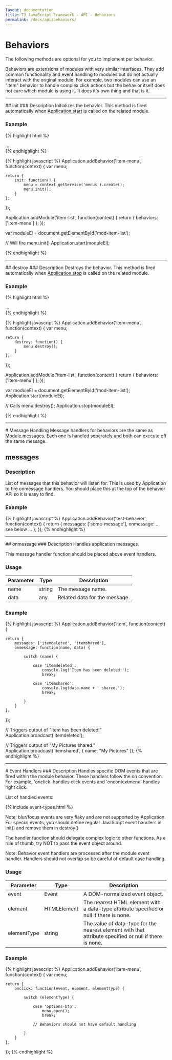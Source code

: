 ```yaml
---
layout: documentation
title: T3 JavaScript Framework - API - Behaviors
permalink: /docs/api/behaviors/
---
```


# Behaviors
The following methods are optional for you to implement per behavior.

Behaviors are extensions of modules with very similar interfaces.
They add common functionality and event handling to modules but do not actually interact with the original module.
For example, two modules can use an "item" behavior to handle complex click actions but the behavior itself
does not care which module is using it. It does it's own thing and that is it.

<hr class="separator">

<div class="anchor" id="init"></div>
## init
### Description
Initializes the behavior. This method is fired automatically when <a href="{{ site.baseurl }}/docs/api/application/#start">Application.start</a> is called on the related module.

### Example
{% highlight html %}
<div id="mod-item-list" data-module="item-list">
	...
</div>
{% endhighlight %}

{% highlight javascript %}
Application.addBehavior('item-menu', function(context) {
	var menu;

	return {
		init: function() {
			menu = context.getService('menus').create();
			menu.init();
		}
	};
});

Application.addModule('item-list', function(context) {
	return {
		behaviors: ['item-menu']
	};
});

var moduleEl = document.getElementById('mod-item-list');

// Will fire menu.init()
Application.start(moduleEl);

{% endhighlight %}

<hr class="separator">

<div class="anchor" id="destroy"></div>
## destroy
### Description
Destroys the behavior. This method is fired automatically when <a href="{{ site.baseurl }}/docs/api/application/#stop">Application.stop</a> is called on the related module.

### Example
{% highlight html %}
<div id="mod-item-list" data-module="test-item-list">
	...
</div>
{% endhighlight %}

{% highlight javascript %}
Application.addBehavior('item-menu', function(context) {
	var menu;

	return {
		destroy: function() {
			menu.destroy();
		}
	};
});

Application.addModule('item-list', function(context) {
	return {
		behaviors: ['item-menu']
	};
});

var moduleEl = document.getElementById('mod-item-list');
Application.start(moduleEl);

// Calls menu.destroy();
Application.stop(moduleEl);

{% endhighlight %}

<hr class="separator">

<div class="anchor" id="messages"></div>
# Message Handling
Message handlers for behaviors are the same as <a href="{{ site.baseurl }}/docs/api/modules/#messages">Module.messages</a>. Each one is handled separately and both can execute off the
same message.

## messages
### Description
List of messages that this behavior will listen for. This is used by Application to fire onmessage handlers.
You should place this at the top of the behavior API so it is easy to find.

### Example
{% highlight javascript %}
Application.addBehavior('test-behavior', function(context) {
	return {
		messages: ['some-message'],
		onmessage: ... see below ...
	};
});
{% endhighlight %}

<hr class="separator">

<div class="anchor" id="onmessage"></div>
## onmessage
### Description
Handles application messages.

This message handler function should be placed above event handlers.

### Usage
<table class="table table-striped">
	<thead>
		<tr>
			<th>Parameter</th>
			<th>Type</th>
			<th>Description</th>
		</tr>
	</thead>
	<tbody>
		<tr>
			<td class="required">name</td>
			<td>string</td>
			<td>The message name.</td>
		</tr>
		<tr>
			<td class="optional">data</td>
			<td>any</td>
			<td>Related data for the message.</td>
		</tr>
	</tbody>
</table>

### Example
{% highlight javascript %}
Application.addBehavior('item', function(context) {

	return {
		messages: ['itemdeleted', 'itemshared'],
		onmessage: function(name, data) {

			switch (name) {

				case 'itemdeleted':
					console.log('Item has been deleted!');
					break;

				case 'itemshared':
					console.log(data.name + ' shared.');
					break;

			}
		}
	};

});

// Triggers output of "Item has been deleted!"
Application.broadcast('itemdeleted');

// Triggers output of "My Pictures shared."
Application.broadcast('itemshared', {
	name: "My Pictures"
});
{% endhighlight %}

<hr class="separator">

<div class="anchor" id="event-handlers"></div>
# Event Handlers
### Description
Handles specific DOM events that are fired within the module behavior. These handlers follow the on<event> convention.
For example, 'onclick' handles click events and 'oncontextmenu' handles right click.

List of handled events:

{% include event-types.html %}

Note: blur/focus events are very flaky and are not supported by Application. For special events, you should define
regular JavaScript event handlers in init() and remove them in destroy()

The handler function should delegate complex logic to other functions. As a rule of thumb, try NOT to pass
the event object around.

Note: Behavior event handlers are processed after the module event handler. Handlers should not overlap so be careful
of default case handling.

### Usage
<table class="table table-striped">
	<thead>
		<tr>
			<th>Parameter</th>
			<th>Type</th>
			<th>Description</th>
		</tr>
	</thead>
	<tbody>
		<tr>
			<td class="required">event</td>
			<td>Event</td>
			<td>A DOM-normalized event object.</td>
		</tr>
		<tr>
			<td class="required">element</td>
			<td>HTMLElement</td>
			<td>The nearest HTML element with a data-type attribute specified or null if there is none.</td>
		</tr>
		<tr>
			<td class="required">elementType</td>
			<td>string</td>
			<td>The value of data-type for the nearest element with that attribute specified or null if there is none.</td>
		</tr>
	</tbody>
</table>

### Example
{% highlight javascript %}
Application.addBehavior('item-menu', function(context) {
	var menu;

	return {
		onclick: function(event, element, elementType) {

			switch (elementType) {

				case 'options-btn':
					menu.open();
					break;

				// Behaviors should not have default handling

			}
		}
	};

});
{% endhighlight %}


